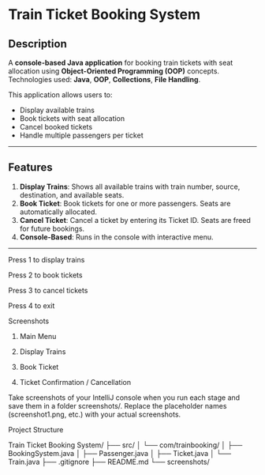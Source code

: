 # Train Ticket Booking System

## Description
A **console-based Java application** for booking train tickets with seat allocation using **Object-Oriented Programming (OOP)** concepts.  
Technologies used: **Java**, **OOP**, **Collections**, **File Handling**.

This application allows users to:
- Display available trains
- Book tickets with seat allocation
- Cancel booked tickets
- Handle multiple passengers per ticket

---

## Features

1. **Display Trains**: Shows all available trains with train number, source, destination, and available seats.  
2. **Book Ticket**: Book tickets for one or more passengers. Seats are automatically allocated.  
3. **Cancel Ticket**: Cancel a ticket by entering its Ticket ID. Seats are freed for future bookings.  
4. **Console-Based**: Runs in the console with interactive menu.

---



Press 1 to display trains

Press 2 to book tickets

Press 3 to cancel tickets

Press 4 to exit

Screenshots
1. Main Menu

2. Display Trains

3. Book Ticket

4. Ticket Confirmation / Cancellation

Take screenshots of your IntelliJ console when you run each stage and save them in a folder screenshots/.
Replace the placeholder names (screenshot1.png, etc.) with your actual screenshots.

Project Structure


Train Ticket Booking System/
├── src/
│   └── com/trainbooking/
│       ├── BookingSystem.java
│       ├── Passenger.java
│       ├── Ticket.java
│       └── Train.java
├── .gitignore
├── README.md
└── screenshots/


